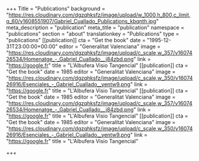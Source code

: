 +++
Title = "Publications"
background = "https://res.cloudinary.com/dgzqhksfz/image/upload/w_1000,h_800,c_limit,q_60/v1608551907/Gabriel_Cuallado_Publications_kbqnth.jpg"
meta_description = "publication"
meta_title = "publication"
namespace = "publications"
section = "about"
translationkey = "Publications"
type = "publications"
[[publication]]
cta = "Get the book"
date = "1995-12-31T23:00:00+00:00"
editor = "Generalitat Valenciana"
image = "https://res.cloudinary.com/dgzqhksfz/image/upload/c_scale,w_357/v1607426534/Homenatge_-_Gabriel_Cuallado__j84zbd.png"
link = "https://google.fr"
title = "L'Albufera Visio Tangencial"
[[publication]]
cta = "Get the book"
date = 1985
editor = "Generalitat Valenciana"
image = "https://res.cloudinary.com/dgzqhksfz/image/upload/c_scale,w_350/v1607426916/Esenciales_-_Gabriel_Cuallado__yentw9.png"
link = "https://google.fr"
title = "L'Albufera Visio Tangencial"
[[publication]]
cta = "Get the book"
date = 1985
editor = "Generalitat Valenciana"
image = "https://res.cloudinary.com/dgzqhksfz/image/upload/c_scale,w_357/v1607426534/Homenatge_-_Gabriel_Cuallado__j84zbd.png"
link = "https://google.fr"
title = "L'Albufera Visio Tangencial"
[[publication]]
cta = "Get the book"
date = 1985
editor = "Generalitat Valenciana"
image = "https://res.cloudinary.com/dgzqhksfz/image/upload/c_scale,w_350/v1607426916/Esenciales_-_Gabriel_Cuallado__yentw9.png"
link = "https://google.fr"
title = "L'Albufera Visio Tangencial"

+++
